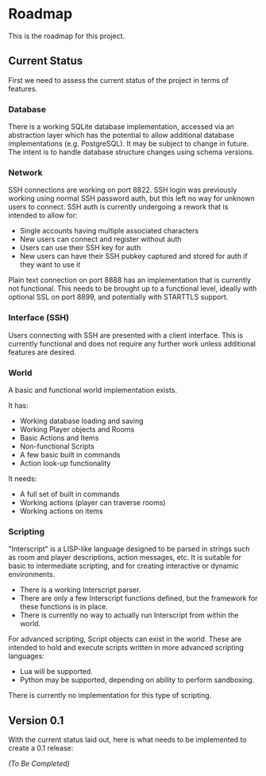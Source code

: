# Roadmap

This is the roadmap for this project.

## Current Status

First we need to assess the current status of the project in terms of features.

### Database

There is a working SQLite database implementation, accessed via an abstraction layer which has the potential to allow additional database implementations (e.g. PostgreSQL). It may be subject to change in future. The intent is to handle database structure changes using schema versions.

### Network

SSH connections are working on port 8822. SSH login was previously working using normal SSH password auth, but this left no way for unknown users to connect. SSH auth is currently undergoing a rework that is intended to allow for:

  * Single accounts having multiple associated characters
  * New users can connect and register without auth
  * Users can use their SSH key for auth
  * New users can have their SSH pubkey captured and stored for auth if they want to use it

Plain text connection on port 8888 has an implementation that is currently not functional. This needs to be brought up to a functional level, ideally with optional SSL on port 8899, and potentially with STARTTLS support.

### Interface (SSH)

Users connecting with SSH are presented with a client interface. This is currently functional and does not require any further work unless additional features are desired.

### World

A basic and functional world implementation exists.

It has:

* Working database loading and saving
* Working Player objects and Rooms
* Basic Actions and Items
* Non-functional Scripts
* A few basic built in commands
* Action look-up functionality

It needs:

* A full set of built in commands
* Working actions (player can traverse rooms)
* Working actions on items

### Scripting

"Interscript" is a LISP-like language designed to be parsed in strings such as room and player descriptions, action messages, etc. It is suitable for basic to intermediate scripting, and for creating interactive or dynamic environments.

* There is a working Interscript parser.
* There are only a few Interscript functions defined, but the framework for these functions is in place.
* There is currently no way to actually run Interscript from within the world.

For advanced scripting, Script objects can exist in the world. These are intended to hold and execute scripts written in more advanced scripting languages:

* Lua will be supported.
* Python may be supported, depending on ability to perform sandboxing.

There is currently no implementation for this type of scripting.

## Version 0.1

With the current status laid out, here is what needs to be implemented to create a 0.1 release:

*(To Be Completed)*
